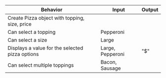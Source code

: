 | Behavior | Input | Output |
| --- | --- | --- |
| Create Pizza object with topping, size, price | | |
| Can select a topping | Pepperoni | |
| Can select a size | Large | |
| Displays a value for the selected pizza options | Large, Pepperoni | "$" |
| Can select multiple toppings | Bacon, Sausage | |
